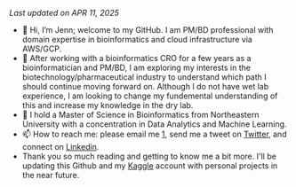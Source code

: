 *Last updated on APR 11, 2025*
- 👋 Hi, I’m Jenn; welcome to my GitHub. I am PM/BD professional with domain expertise in bioinformatics and cloud infrastructure via AWS/GCP. 
- 👀 After working with a bioinformatics CRO for a few years as a bioinformatician and PM/BD, I am exploring my interests in the biotechnology/pharmaceutical industry to understand which path I should continue moving forward on. Although I do not have wet lab experience, I am looking to change my fundemental understanding of this and increase my knowledge in the dry lab. 
- 🌱 I hold a Master of Science in Bioinformatics from Northeastern University with a concentration in Data Analytics and Machine Learning.
- 📫 How to reach me: please email me [1](jennijmartinez@gmail.com), send me a tweet on [Twitter](https://twitter.com/_martinezjenn), and connect on [Linkedin](https://www.linkedin.com/in/martinezje/).
- Thank you so much reading and getting to know me a bit more. I'll be updating this Github and my [Kaggle](https://www.kaggle.com/jennmartinez) account with personal projects in the near future.

<!---
jennimartinez/jennimartinez is a ✨ special ✨ repository because its `README.md` (this file) appears on your GitHub profile.
You can click the Preview link to take a look at your changes.
--->

